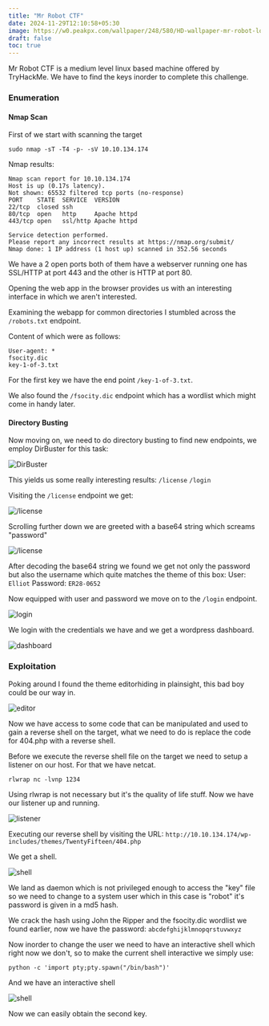 ```yaml
---
title: "Mr Robot CTF"
date: 2024-11-29T12:10:58+05:30
image: https://w0.peakpx.com/wallpaper/248/580/HD-wallpaper-mr-robot-logo-2018-mr-robot-tv-shows-deviantart-logo.jpg
draft: false
toc: true
---
```



Mr Robot CTF is a medium level linux based machine offered by TryHackMe. We have to find the keys inorder to complete this challenge.

### Enumeration

#### Nmap Scan

First of we start with scanning the target
```
sudo nmap -sT -T4 -p- -sV 10.10.134.174
```
Nmap results:

```
Nmap scan report for 10.10.134.174
Host is up (0.17s latency).
Not shown: 65532 filtered tcp ports (no-response)
PORT    STATE  SERVICE  VERSION
22/tcp  closed ssh
80/tcp  open   http     Apache httpd
443/tcp open   ssl/http Apache httpd

Service detection performed. 
Please report any incorrect results at https://nmap.org/submit/
Nmap done: 1 IP address (1 host up) scanned in 352.56 seconds
```

We have a 2 open ports both of them have a webserver running one has SSL/HTTP at port 443 and the other is HTTP at port 80.

Opening the web app in the browser provides us with an interesting interface in which we aren't interested.

Examining the webapp for common directories I stumbled across the `/robots.txt` endpoint.

Content of which were as follows:
```
User-agent: *
fsocity.dic
key-1-of-3.txt
```
For the first key we have the end point `/key-1-of-3.txt`.

We also found the `/fsocity.dic` endpoint which has a wordlist which might come in handy later.

#### Directory Busting

Now moving on, we need to do directory busting to find new endpoints, we employ DirBuster for this task:

![DirBuster](dirb.png)

This yields us some really interesting results: 
`/license`
`/login`

Visiting the `/license` endpoint we get:

![/license](license.png)

Scrolling further down we are greeted with a base64 string which screams "password"

![/license](string.png)

After decoding the base64 string we found we get not only the password but also the username which quite matches the theme of this box:
User: `Elliot`
Password: `ER28-0652`

Now equipped with user and password we move on to the `/login` endpoint.

![login](login.png)

We login with the credentials we have and we get a wordpress dashboard.

![dashboard](dash.png)

### Exploitation

Poking around I found the theme editorhiding in plainsight, this bad boy could be our way in.

![editor](404.png)

Now we have access to some code that can be manipulated and used to gain a reverse shell on the target, what we need to do is replace the code for 404.php with a reverse shell.

Before we execute the reverse shell file on the target we need to setup a listener on our host.
For that we have netcat.

```
rlwrap nc -lvnp 1234
```
Using rlwrap is not necessary but it's the quality of life stuff. Now we have our listener up and running. 

![listener](nc.png)

Executing our reverse shell by visiting the URL: `http://10.10.134.174/wp-includes/themes/TwentyFifteen/404.php`

We get a shell.

![shell](shell.png)

We land as daemon which is not privileged enough to access the "key" file so we need to change to a system user which in this case is "robot" it's password is given in a md5 hash.

We crack the hash using John the Ripper and the fsocity.dic wordlist we found earlier, now we have the password: `abcdefghijklmnopqrstuvwxyz`

Now inorder to change the user we need to have an interactive shell which right now we don't, so to make the current shell interactive we simply use:

```
python -c 'import pty;pty.spawn("/bin/bash")'
```
And we have an interactive shell

![shell](key2.png)

Now we can easily obtain the second key.
